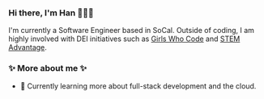 ### Hi there, I'm Han 👩🏻‍💻 
 <!-- <img src="https://github.com/hanpm/hanpm/blob/main/github-readme-banner.png?raw=true" alt="Readme banner"></img> -->

I'm currently a Software Engineer based in SoCal. 
Outside of coding, I am highly involved with DEI initiatives such as [Girls Who Code](https://www.linkedin.com/feed/update/urn:li:activity:7046970740562161664/) and [STEM Advantage](https://stemadvantage.org/about/).


### ✨ More about me ✨
- 🌱 Currently learning more about full-stack development and the cloud.

